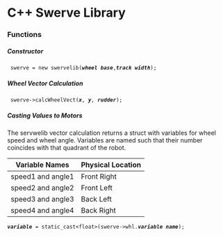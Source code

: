 # C++ Swerve Library
### Functions
##### Constructor
` swerve = new swervelib(`***`wheel base`***`,`***`track width`***`); `

##### Wheel Vector Calculation
` swerve->calcWheelVect(`***`x`***`, `***`y`***`, `***`rudder`***`); `

##### Casting Values to Motors
The servwelib vector calculation returns a struct with variables for wheel speed and wheel angle.
Variables are named such that their number coincides with that quadrant of the robot.

| Variable Names    | Physical Location |
|-------------------|-------------------|
| speed1 and angle1 | Front Right       |
| speed2 and angle2 | Front Left        |
| speed3 and angle3 | Back Left         |
| speed4 and angle4 | Back Right        |

***`variable`***` = static_cast<float>(swerve->whl.`***`variable name`***`);`
